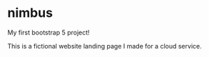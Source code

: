 # nimbus
My first bootstrap 5 project!

This is a fictional website landing page I made for a cloud service.
